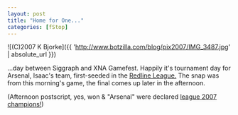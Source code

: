 ```yaml
---
layout: post
title: "Home for One..."
categories: [fStop]
---
```



![(C)2007 K Bjorke]({{ 'http://www.botzilla.com/blog/pix2007/IMG_3487.jpg' | absolute_url }})


...day between Siggraph and XNA Gamefest. Happily it's tournament day for Arsenal, Isaac's team, first-seeded in the <a href="http://www.penltybox.org/">Redline League.</a> The snap was from this morning's game, the final comes up later in the afternoon.

(Afternoon postscript, yes, won & "Arsenal" were declared <a href="http://www.penaltybox.org/">league 2007 champions!</a>)
